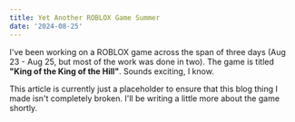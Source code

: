 ```yaml
---
title: Yet Another ROBLOX Game Summer
date: '2024-08-25'
---
```


I've been working on a ROBLOX game across the span of three days (Aug 23 - Aug 25, but most of the work was done in two).
The game is titled **"King of the King of the Hill"**. Sounds exciting, I know.

This article is currently just a placeholder to ensure that this blog thing I made isn't completely broken.
I'll be writing a little more about the game shortly.